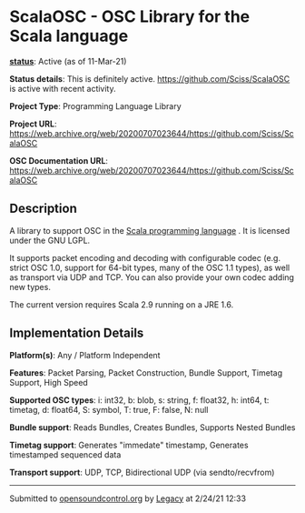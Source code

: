 # ScalaOSC - OSC Library for the Scala language

**[status](../implementation-status.html)**: Active (as of 11-Mar-21)

**Status details**: 
This is definitely active. https://github.com/Sciss/ScalaOSC is active with recent activity.

**Project Type**: Programming Language Library

**Project URL**: <https://web.archive.org/web/20200707023644/https://github.com/Sciss/ScalaOSC>

**OSC Documentation URL**: <https://web.archive.org/web/20200707023644/https://github.com/Sciss/ScalaOSC>

## Description

A library to support OSC in the [Scala programming language](http://www.scala-lang.org/) . It is licensed under the GNU LGPL. <p> It supports packet encoding and decoding with configurable codec (e.g. strict OSC 1.0, support for 64-bit types, many of the OSC 1.1 types), as well as transport via UDP and TCP. You can also provide your own codec adding new types. <p> The current version requires Scala 2.9 running on a JRE 1.6.

## Implementation Details

**Platform(s)**: Any / Platform Independent

**Features**: Packet Parsing, Packet Construction, Bundle Support, Timetag Support, High Speed

**Supported OSC types**: i: int32, b: blob, s: string, f: float32, h: int64, t: timetag, d: float64, S: symbol, T: true, F: false, N: null

**Bundle support**: Reads Bundles, Creates Bundles, Supports Nested Bundles

**Timetag support**: Generates "immedate" timestamp, Generates timestamped sequenced data

**Transport support**: UDP, TCP, Bidirectional UDP (via sendto/recvfrom)

---
Submitted to [opensoundcontrol.org](https://opensoundcontrol.org) by [Legacy](legacy-site.html) at 2/24/21 12:33
